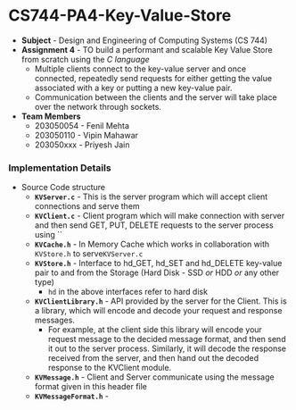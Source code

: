 # CS744-PA4-Key-Value-Store

- **Subject** - Design and Engineering of Computing Systems (CS 744)
- **Assignment 4** - TO build a performant and scalable Key Value Store from scratch using the *C language*
    - Multiple clients connect to the key-value server and once connected, repeatedly send requests for either getting the value associated with a key or putting a new key-value pair.
    - Communication between the clients and the server will take place over the network through sockets.
- **Team Members**
    - 203050054 - Fenil Mehta
    - 203050110 - Vipin Mahawar
    - 203050xxx - Priyesh Jain


### Implementation Details
- Source Code structure
    - **`KVServer.c`** - This is the server program which will accept client connections and serve them
    - **`KVClient.c`** - Client program which will make connection with server and then send GET, PUT, DELETE requests to the server process using ``
    - **`KVCache.h`** - In Memory Cache which works in collaboration with `KVStore.h` to serve`KVServer.c`
    - **`KVStore.h`** - Interface to hd_GET, hd_SET and hd_DELETE key-value pair to and from the Storage (Hard Disk - SSD *or* HDD *or* any other type)
        - `hd` in the above interfaces refer to hard disk
    - **`KVClientLibrary.h`** - API provided by the server for the Client. This is a library, which will encode and decode your request and response messages.
        - For example, at the client side this library will encode your request message to the decided message format, and then send it out to the server process. Similarly, it will decode the response received from the server, and then hand out the decoded response to the KVClient module. 
    - **`KVMessage.h`** - Client and Server communicate using the message format given in this header file
    - **`KVMessageFormat.h`** - 
